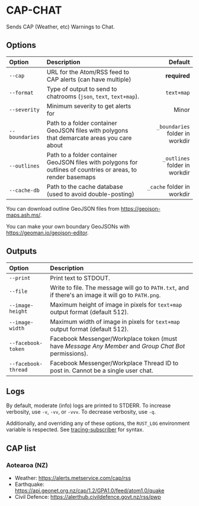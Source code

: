 # CAP-CHAT

Sends CAP (Weather, etc) Warnings to Chat.

## Options

|Option|Description|Default|
|:-----|:----------|------:|
|`--cap`|URL for the Atom/RSS feed to CAP alerts (can have multiple)|**required**|
|`--format`|Type of output to send to chatrooms (`json`, `text`, `text+map`).|`text+map`|
|`--severity`|Minimum severity to get alerts for|Minor|
|`--boundaries`|Path to a folder container GeoJSON files with polygons that demarcate areas you care about|`_boundaries` folder in workdir|
|`--outlines`|Path to a folder container GeoJSON files with polygons for outlines of countries or areas, to render basemaps|`_outlines` folder in workdir|
|`--cache-db`|Path to the cache database (used to avoid double-posting)|`_cache` folder in workdir|

You can download outline GeoJSON files from https://geojson-maps.ash.ms/.

You can make your own boundary GeoJSONs with https://geoman.io/geojson-editor.

## Outputs

|Option|Description|
|:-----|:----------|
|`--print`|Print text to STDOUT.|
|`--file`|Write to file. The message will go to `PATH.txt`, and if there's an image it will go to `PATH.png`.|
|`--image-height`|Maximum height of image in pixels for `text+map` output format (default 512).|
|`--image-width`|Maximum width of image in pixels for `text+map` output format (default 512).|
|`--facebook-token`|Facebook Messenger/Workplace token (must have _Message Any Member_ and _Group Chat Bot_ permissions).||
|`--facebook-thread`|Facebook Messenger/Workplace Thread ID to post in. Cannot be a single user chat.||

## Logs

By default, moderate (info) logs are printed to STDERR.
To increase verbosity, use `-v`, `-vv`, or `-vvv`.
To decrease verbosity, use `-q`.

Additionally, and overriding any of these options, the `RUST_LOG` environment variable is respected.
See [tracing-subscriber](https://docs.rs/tracing-subscriber/*/tracing_subscriber/filter/struct.EnvFilter.html) for syntax.

## CAP list

### Aotearoa (NZ)

- Weather: https://alerts.metservice.com/cap/rss
- Earthquake: https://api.geonet.org.nz/cap/1.2/GPA1.0/feed/atom1.0/quake
- Civil Defence: https://alerthub.civildefence.govt.nz/rss/pwp

